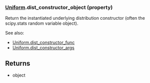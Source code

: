 ### [Uniform](Uniform.md).dist_constructor_object (property)




Return the instantiated underlying distribution constructor (often the
scipy.stats random variable object).

See also:

* [Uniform.dist_constructor_func](Uniform.dist_constructor_func.md)
* [Uniform.dist_constructor_args](Uniform.dist_constructor_args.md)

Returns
-------
* object

